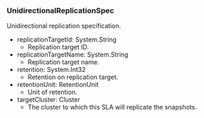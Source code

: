 ### UnidirectionalReplicationSpec
Unidirectional replication specification.

- replicationTargetId: System.String
  - Replication target ID.
- replicationTargetName: System.String
  - Replication target name.
- retention: System.Int32
  - Retention on replication target.
- retentionUnit: RetentionUnit
  - Unit of retention.
- targetCluster: Cluster
  - The cluster to which this SLA will replicate the snapshots.
